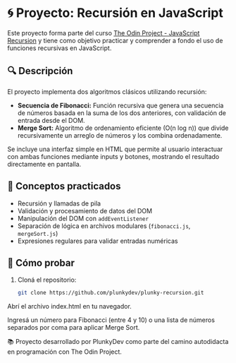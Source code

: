 # 🌀 Proyecto: Recursión en JavaScript

Este proyecto forma parte del curso [The Odin Project - JavaScript Recursion](https://www.theodinproject.com/lessons/javascript-recursion) y tiene como objetivo practicar y comprender a fondo el uso de funciones recursivas en JavaScript.

## 🔍 Descripción

El proyecto implementa dos algoritmos clásicos utilizando recursión:

- **Secuencia de Fibonacci:** Función recursiva que genera una secuencia de números basada en la suma de los dos anteriores, con validación de entrada desde el DOM.
- **Merge Sort:** Algoritmo de ordenamiento eficiente (O(n log n)) que divide recursivamente un arreglo de números y los combina ordenadamente.

Se incluye una interfaz simple en HTML que permite al usuario interactuar con ambas funciones mediante inputs y botones, mostrando el resultado directamente en pantalla.

## 🧠 Conceptos practicados

- Recursión y llamadas de pila
- Validación y procesamiento de datos del DOM
- Manipulación del DOM con `addEventListener`
- Separación de lógica en archivos modulares (`fibonacci.js`, `mergeSort.js`)
- Expresiones regulares para validar entradas numéricas

## 🚀 Cómo probar

1. Cloná el repositorio:

   ```bash
   git clone https://github.com/plunkydev/plunky-recursion.git

Abrí el archivo index.html en tu navegador.

Ingresá un número para Fibonacci (entre 4 y 10) o una lista de números separados por coma para aplicar Merge Sort.

📚 Proyecto desarrollado por PlunkyDev como parte del camino autodidacta en programación con The Odin Project.
